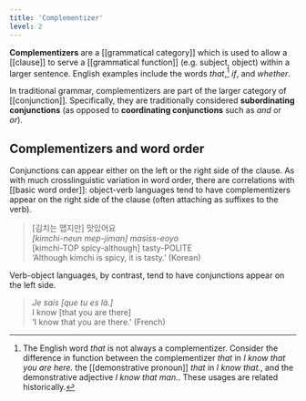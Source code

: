 ```yaml
---
title: 'Complementizer'
level: 2
---
```


**Complementizers** are a [[grammatical category]] which is used to allow a [[clause]] to serve a [[grammatical function]] (e.g. subject, object) within a larger sentence. English examples include the words _that_,[^1] _if_, and _whether_.

[^1]: The English word _that_ is not always a complementizer. Consider the difference in function between the complementizer _that_ in _I know that you are here._ the [[demonstrative pronoun]] _that_ in _I know that._, and the demonstrative adjective _I know that man._. These usages are related historically.

In traditional grammar, complementizers are part of the larger category of [[conjunction]]. Specifically, they are traditionally considered **subordinating conjunctions** (as opposed to **coordinating conjunctions** such as _and_ or _or_).

## Complementizers and word order

Conjunctions can appear either on the left or the right side of the clause. As with much crosslinguistic variation in word order, there are correlations with [[basic word order]]: object-verb languages tend to have complementizers appear on the right side of the clause (often attaching as suffixes to the verb).

> [김치는 맵지만] 맛있어요  
> _[kimchi-neun mep-jiman] masiss-eoyo_  
> [kimchi-TOP spicy-although] tasty-POLITE  
> ‘Although kimchi is spicy, it is tasty.’ (Korean)

Verb-object languages, by contrast, tend to have conjunctions appear on the left side.

> _Je sais [que tu es là.]_  
> I know [that you are there]  
> ‘I know that you are there.’ (French)
